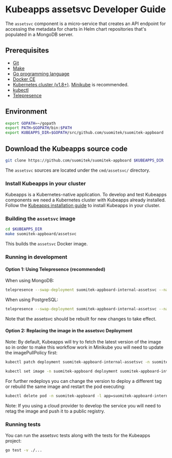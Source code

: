 # Kubeapps assetsvc Developer Guide

The `assetsvc` component is a micro-service that creates an API endpoint for accessing the metadata for charts in Helm chart repositories that's populated in a MongoDB server.

## Prerequisites

- [Git](https://git-scm.com/)
- [Make](https://www.gnu.org/software/make/)
- [Go programming language](https://golang.org/dl/)
- [Docker CE](https://www.docker.com/community-edition)
- [Kubernetes cluster (v1.8+)](https://kubernetes.io/docs/setup/pick-right-solution/). [Minikube](https://github.com/kubernetes/minikbue) is recommended.
- [kubectl](https://kubernetes.io/docs/tasks/tools/install-kubectl/)
- [Telepresence](https://telepresence.io)

## Environment

```bash
export GOPATH=~/gopath
export PATH=$GOPATH/bin:$PATH
export KUBEAPPS_DIR=$GOPATH/src/github.com/suomitek/suomitek-appboard
```

## Download the Kubeapps source code

```bash
git clone https://github.com/suomitek/suomitek-appboard $KUBEAPPS_DIR
```

The `assetsvc` sources are located under the `cmd/assetsvc/` directory.

### Install Kubeapps in your cluster

Kubeapps is a Kubernetes-native application. To develop and test Kubeapps components we need a Kubernetes cluster with Kubeapps already installed. Follow the [Kubeapps installation guide](../../chart/suomitek-appboard/README.md) to install Kubeapps in your cluster.

### Building the `assetsvc` image

```bash
cd $KUBEAPPS_DIR
make suomitek-appboard/assetsvc
```

This builds the `assetsvc` Docker image.

### Running in development

#### Option 1: Using Telepresence (recommended)

When using MongoDB:

```bash
telepresence --swap-deployment suomitek-appboard-internal-assetsvc --namespace suomitek-appboard --expose 8080:8080 --docker-run --rm -ti suomitek-appboard/assetsvc /assetsvc --database-user=root --database-url=kubeapps-mongodb --database-type=mongodb --database-name=charts
```

When using PostgreSQL:

```bash
telepresence --swap-deployment suomitek-appboard-internal-assetsvc --namespace suomitek-appboard --expose 8080:8080 --docker-run --rm -ti suomitek-appboard/assetsvc /assetsvc --database-user=postgres --database-url=kubeapps-postgresql:5432 --database-type=postgresql --database-name=assets
```

Note that the assetsvc should be rebuilt for new changes to take effect.

#### Option 2: Replacing the image in the assetsvc Deployment

Note: By default, Kubeapps will try to fetch the latest version of the image so in order to make this workflow work in Minikube you will need to update the imagePullPolicy first:

```bash
kubectl patch deployment suomitek-appboard-internal-assetsvc -n suomitek-appboard --type=json -p='[{"op": "replace", "path": "/spec/template/spec/containers/0/imagePullPolicy", "value": "IfNotPresent"}]'
```

```bash
kubectl set image -n suomitek-appboard deployment suomitek-appboard-internal-assetsvc assetsvc=suomitek-appboard/assetsvc:latest
```

For further redeploys you can change the version to deploy a different tag or rebuild the same image and restart the pod executing:

```bash
kubectl delete pod -n suomitek-appboard -l app=suomitek-appboard-internal-assetsvc
```

Note: If you using a cloud provider to develop the service you will need to retag the image and push it to a public registry.

### Running tests

You can run the assetsvc tests along with the tests for the Kubeapps project:

```bash
go test -v ./...
```
